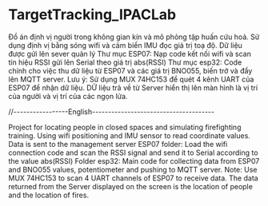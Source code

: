 # TargetTracking_IPACLab
Đồ án định vị người trong không gian kín và mô phỏng tập huấn cứu hoả. Sử dụng định vị bằng sóng wifi và cảm biến IMU đọc giá trị toạ độ. Dữ liệu được gửi lên sever quản lý
Thư mục ESP07: Nạp code kết nối wifi và scan tín hiệu RSSI gửi lên Serial theo giá trị abs(RSSI)
Thư mục esp32: Code chính cho việc thu dữ liệu từ ESP07 và các giá trị BNO055, biến trở và đẩy lên MQTT server.
Lưu ý: Sử dụng MUX 74HC153 để quét 4 kênh UART của ESP07 để nhận dữ liệu. 
DỮ liệu trả về từ Server hiển thị lên màn hình là vị trí của người và vị trí của các ngọn lửa. 
  
//-----------------English--------------------------------------
  
Project for locating people in closed spaces and simulating firefighting training. Using wifi positioning and IMU sensor to read coordinate values. Data is sent to the management server
ESP07 folder: Load the wifi connection code and scan the RSSI signal and send it to Serial according to the value abs(RSSI)
Folder esp32: Main code for collecting data from ESP07 and BNO055 values, potentiometer and pushing to MQTT server.
Note: Use MUX 74HC153 to scan 4 UART channels of ESP07 to receive data. 
The data returned from the Server displayed on the screen is the location of people and the location of fires.
